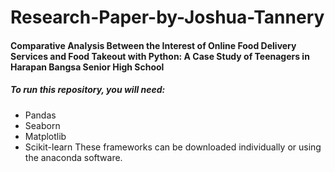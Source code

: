 # Research-Paper-by-Joshua-Tannery
#### Comparative Analysis Between the Interest of Online Food Delivery Services and Food Takeout with Python: A Case Study of Teenagers in Harapan Bangsa Senior High School
##### To run this repository, you will need:
* Pandas
* Seaborn
* Matplotlib
* Scikit-learn
These frameworks can be downloaded individually or using the anaconda software.

